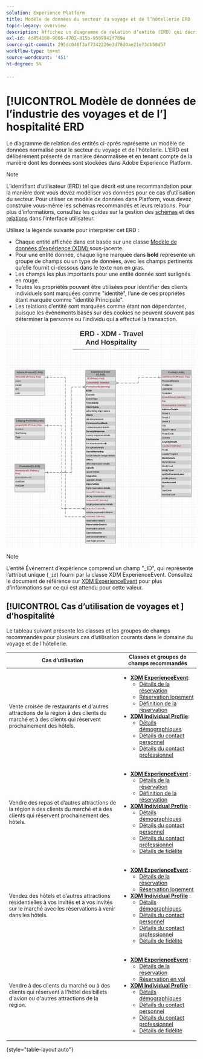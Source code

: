 ```yaml
---
solution: Experience Platform
title: Modèle de données du secteur du voyage et de l’hôtellerie ERD
topic-legacy: overview
description: Affichez un diagramme de relation d’entité (ERD) qui décrit un modèle de données normalisé pour le secteur du voyage et de l’hôtellerie, compatible avec le modèle de données d’expérience (XDM) à utiliser dans Adobe Experience Platform.
exl-id: 4d454160-9066-4702-815b-9509942f709e
source-git-commit: 295dc040f3af7342226e3d78d0ae21e73db58d57
workflow-type: tm+mt
source-wordcount: '451'
ht-degree: 5%

---
```


# [!UICONTROL Modèle de données de l’industrie des voyages et de l’] hospitalité ERD

Le diagramme de relation des entités ci-après représente un modèle de données normalisé pour le secteur du voyage et de l’hôtellerie. L’ERD est délibérément présenté de manière dénormalisée et en tenant compte de la manière dont les données sont stockées dans Adobe Experience Platform.

>[!NOTE]
>
>L’identifiant d’utilisateur (ERD) tel que décrit est une recommandation pour la manière dont vous devez modéliser vos données pour ce cas d’utilisation du secteur. Pour utiliser ce modèle de données dans Platform, vous devez construire vous-même les schémas recommandés et leurs relations. Pour plus d’informations, consultez les guides sur la gestion des [schémas](../../ui/resources/schemas.md) et des [relations](../../tutorials/relationship-ui.md) dans l’interface utilisateur.

Utilisez la légende suivante pour interpréter cet ERD :

* Chaque entité affichée dans est basée sur une classe [Modèle de données d’expérience (XDM) ](../composition.md#class) sous-jacente.
* Pour une entité donnée, chaque ligne marquée dans **bold** représente un groupe de champs ou un type de données, avec les champs pertinents qu’elle fournit ci-dessous dans le texte non en gras.
* Les champs les plus importants pour une entité donnée sont surlignés en rouge.
* Toutes les propriétés pouvant être utilisées pour identifier des clients individuels sont marquées comme &quot;identité&quot;, l’une de ces propriétés étant marquée comme &quot;identité Principale&quot;.
* Les relations d’entité sont marquées comme étant non dépendantes, puisque les événements basés sur des cookies ne peuvent souvent pas déterminer la personne ou l’individu qui a effectué la transaction.

![](../../images/industries/travel-hospitality.png)

>[!NOTE]
>
>L’entité Événement d’expérience comprend un champ &quot;_ID&quot;, qui représente l’attribut unique (`_id`) fourni par la classe XDM ExperienceEvent. Consultez le document de référence sur [XDM ExperienceEvent](../../classes/experienceevent.md) pour plus d’informations sur ce qui est attendu pour cette valeur.

## [!UICONTROL Cas d’utilisation de voyages et ] d’hospitalité

Le tableau suivant présente les classes et les groupes de champs recommandés pour plusieurs cas d’utilisation courants dans le domaine du voyage et de l’hôtellerie.

| Cas d’utilisation | Classes et groupes de champs recommandés |
| --- | --- |
| Vente croisée de restaurants et d&#39;autres attractions de la région à des clients du marché et à des clients qui réservent prochainement des hôtels. | <ul><li>**[XDM ExperienceEvent](../../classes/experienceevent.md)**:<ul><li>[Détails de la réservation](../../field-groups/event/reservation-details.md)</li><li>[Réservation logement](../../field-groups/event/lodging-reservation.md)</li><li>[Définition de la réservation](../../field-groups/event/dining-reservation.md)</li></ul></li><li>**[XDM Individual Profile](../../classes/individual-profile.md)**:<ul><li>[Détails démographiques](../../field-groups/profile/demographic-details.md)</li><li>[Détails du contact personnel](../../field-groups/profile/personal-contact-details.md)</li><li>[Détails du contact professionnel](../../field-groups/profile/work-contact-details.md)</li></ul></li></ul> |
| Vendre des repas et d’autres attractions de la région à des clients du marché et à des clients qui réservent prochainement des hôtels. | <ul><li>**[XDM ExperienceEvent](../../classes/experienceevent.md)** :<ul><li>[Détails de la réservation](../../field-groups/event/reservation-details.md)</li><li>[Définition de la réservation](../../field-groups/event/dining-reservation.md)</li></ul></li><li>**[XDM Individual Profile](../../classes/individual-profile.md)** :<ul><li>[Détails démographiques](../../field-groups/profile/demographic-details.md)</li><li>[Détails du contact personnel](../../field-groups/profile/personal-contact-details.md)</li><li>[Détails du contact professionnel](../../field-groups/profile/work-contact-details.md)</li><li>[Détails de fidélité](../../field-groups/profile/loyalty-details.md)</li></ul></li></ul> |
| Vendez des hôtels et d’autres attractions résidentielles à vos invités et à vos invités sur le marché avec les réservations à venir dans les hôtels. | <ul><li>**[XDM ExperienceEvent](../../classes/experienceevent.md)** :<ul><li>[Détails de la réservation](../../field-groups/event/reservation-details.md)</li><li>[Réservation logement](../../field-groups/event/lodging-reservation.md)</li></ul></li><li>**[XDM Individual Profile](../../classes/individual-profile.md)** :<ul><li>[Détails démographiques](../../field-groups/profile/demographic-details.md)</li><li>[Détails du contact personnel](../../field-groups/profile/personal-contact-details.md)</li><li>[Détails du contact professionnel](../../field-groups/profile/work-contact-details.md)</li><li>[Détails de fidélité](../../field-groups/profile/loyalty-details.md)</li></ul></li></ul> |
| Vendre à des clients du marché ou à des clients qui réservent à l&#39;hôtel des billets d&#39;avion ou d&#39;autres attractions de la région. | <ul><li>**[XDM ExperienceEvent](../../classes/experienceevent.md)** :<ul><li>[Détails de la réservation](../../field-groups/event/reservation-details.md)</li><li>[Réservation en vol](../../field-groups/event/flight-reservation.md)</li></ul></li><li>**[XDM Individual Profile](../../classes/individual-profile.md)** :<ul><li>[Détails démographiques](../../field-groups/profile/demographic-details.md)</li><li>[Détails du contact personnel](../../field-groups/profile/personal-contact-details.md)</li><li>[Détails du contact professionnel](../../field-groups/profile/work-contact-details.md)</li><li>[Détails de fidélité](../../field-groups/profile/loyalty-details.md)</li></ul></li></ul> |

{style=&quot;table-layout:auto&quot;}
